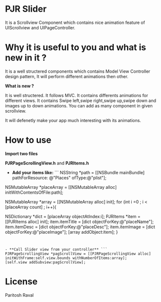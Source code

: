 PJR Slider
=====================

It is a Scrollview Component which contains nice animation feature of UIScrollview and UIPageController.

Why it is useful to you and what is new in it ?
===============================================================

It is a well structered components which contains Model View Controller design pattern, It will perform different animations then other.

**What is new ?**

It is well structered.
It follows MVC.
It contains differents animations for different views.
It contains Swipe left,swipe right,swipe up,swipe down and images up to down animations.
You can add as many component in given scrollview.

It will defenetly make your app much interesting with its animations.


How to use
=====================

**Import two files**

**PJRPageScrollingView.h** and
**PJRItems.h**


- **Add your items like:** ```
NSString *path = [[NSBundle mainBundle] pathForResource:
@"Places" ofType:@"plist"];

NSMutableArray *placeArray = [[NSMutableArray alloc] initWithContentsOfFile:path];

NSMutableArray *array = [[NSMutableArray alloc] init];
for (int i =0 ; i < [placeArray count] ; i++){

NSDictionary *dict = [placeArray objectAtIndex:i];
PJRItems *item = [[PJRItems alloc] init];
item.itemTitle = [dict objectForKey:@"placeName"];
item.itemDesc = [dict objectForKey:@"placeDesc"];
item.itemImage = [dict objectForKey:@"placeImage"];
[array addObject:item];
}
```


- **Call Slider view from your controller** ```
PJRPageScrollingView *pagScrollView = [[PJRPageScrollingView alloc] initWithFrame:self.view.bounds withNumberOfItems:array];
[self.view addSubview:pagScrollView];
```



     
    
    
License
=====================
Paritosh Raval


